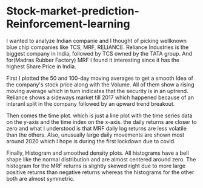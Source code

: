 # Stock-market-prediction-Reinforcement-learning


I wanted to analyze Indian companie and  I thought of picking wellknown blue chip companies like  TCS, MRF, RELIANCE. Reliance Industries is the biggest company in India, followed by TCS owned by the TATA group. And for(Madras Rubber Factory) MRF I found it interesting since it has the highest Share Price in India.

First I plotted the 50 and 100-day moving averages to get a smooth Idea of the company's stock price along with the Volume. All of them show a rising moving average which in turn indicates that the security is in an uptrend. Reliance shows a sideways market till 2017 which happened because of an interanl split in the company followed by an upward trend breakout.

Then comes the time plot. which is just a line plot with the time series data on the y-axis and the time index on the x-axis. the daily returns are closer to zero and what I understood is that MRF daily log returns are less volatile than the others. Also, unusually large daily movements are shown most around 2020 which I hope is during the first lockdown due to covid.

Finally, Histogram and smoothed density plots. All histograms have a bell shape like the normal distribution and are almost centered around zero. The histogram for the MRF returns is slightly skewed right due to more large positive returns than negative returns whereas the histograms for the other both are almost symmetric.
